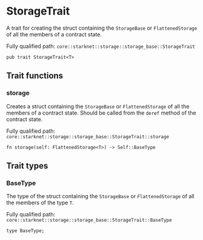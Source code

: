 # StorageTrait

A trait for creating the struct containing the `StorageBase` or `FlattenedStorage` of all the members of a contract state.

Fully qualified path: `core::starknet::storage::storage_base::StorageTrait`

<pre><code class="language-rust">pub trait StorageTrait&lt;T&gt;</code></pre>

## Trait functions

### storage

Creates a struct containing the `StorageBase` or `FlattenedStorage` of all the members of a contract state. Should be called from the `deref` method of the contract state.

Fully qualified path: `core::starknet::storage::storage_base::StorageTrait::storage`

<pre><code class="language-rust">fn storage(self: FlattenedStorage&lt;T&gt;) -&gt; Self::BaseType</code></pre>


## Trait types

### BaseType

The type of the struct containing the `StorageBase` or `FlattenedStorage` of all the members of the type `T`.

Fully qualified path: `core::starknet::storage::storage_base::StorageTrait::BaseType`

<pre><code class="language-rust">type BaseType;</code></pre>


